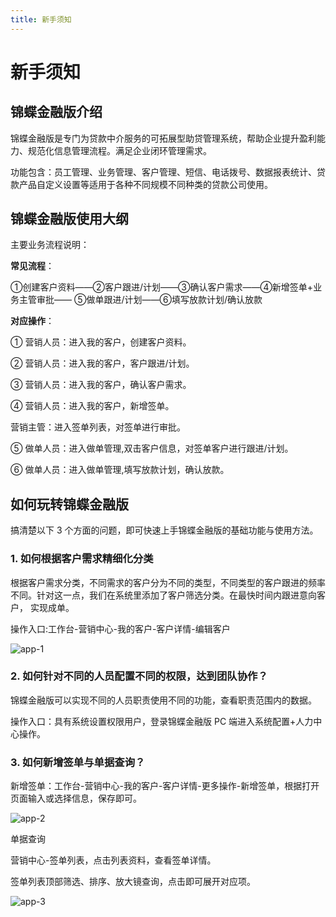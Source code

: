```yaml
---
title: 新手须知
---
```


#  新手须知 
## 锦蝶金融版介绍
<ImageViewer />
锦蝶金融版是专门为贷款中介服务的可拓展型助贷管理系统，帮助企业提升盈利能力、规范化信息管理流程。满足企业闭环管理需求。 

功能包含：员工管理、业务管理、客户管理、短信、电话拨号、数据报表统计、贷款产品自定义设置等适用于各种不同规模不同种类的贷款公司使用。 

## 锦蝶金融版使用大纲

主要业务流程说明： 

**常见流程**：

①创建客户资料——②客户跟进/计划——③确认客户需求——④新增签单+业务主管审批—— ⑤做单跟进/计划——⑥填写放款计划/确认放款 

**对应操作**：

① 营销人员：进入我的客户，创建客户资料。 

② 营销人员：进入我的客户，客户跟进/计划。 

③ 营销人员：进入我的客户，确认客户需求。 

④ 营销人员：进入我的客户，新增签单。 

  营销主管：进入签单列表，对签单进行审批。 

⑤ 做单人员：进入做单管理,双击客户信息，对签单客户进行跟进/计划。    

⑥ 做单人员：进入做单管理,填写放款计划，确认放款。 

## 如何玩转锦蝶金融版

搞清楚以下 3 个方面的问题，即可快速上手锦蝶金融版的基础功能与使用方法。 
 
### 1. 如何根据客户需求精细化分类

根据客户需求分类，不同需求的客户分为不同的类型，不同类型的客户跟进的频率不同。针对这一点，我们在系统里添加了客户筛选分类。在最快时间内跟进意向客户， 实现成单。 

操作入口:工作台-营销中心-我的客户-客户详情-编辑客户

![app-1](/assets/media/manual-app-1.png)


### 2.	如何针对不同的人员配置不同的权限，达到团队协作？

锦蝶金融版可以实现不同的人员职责使用不同的功能，查看职责范围内的数据。 
 
操作入口：具有系统设置权限用户，登录锦蝶金融版 PC 端进入系统配置+人力中心操作。


### 3.	如何新增签单与单据查询？

新增签单：工作台-营销中心-我的客户-客户详情-更多操作-新增签单，根据打开页面输入或选择信息，保存即可。

![app-2](/assets/media/manual-app-2.png)

单据查询 

营销中心-签单列表，点击列表资料，查看签单详情。 

签单列表顶部筛选、排序、放大镜查询，点击即可展开对应项。

![app-3](/assets/media/manual-app-3.png)

